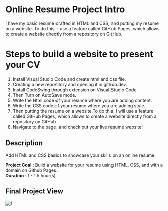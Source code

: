 # Online Resume Project Intro
I have my basic resume crafted in HTML and CSS, and putting my resume on a website. To do this, I use a feature called GitHub Pages, which allows to create a website directly from a repository on GitHub.

# Steps to build a website to present your CV
1. Install Visual Studio Code and create html and css file. </br>
2. Creating a new repository and opening it in github.dev. </br>
3. Install CodeSwing through extension on Visual Studio Code. </br>
4. Then Turn on AutoSave mode. </br>
4. Write the Html code of your resume where you are adding content. </br>
5. Write the CSS code of your resume where you are adding style. </br>
6. Then putting the resume on a website.To do this, I will use a feature called GitHub Pages, which allows to create a website directly from a repository on GitHub. </br>
7. Navigate to the page, and check out your live resume website! </br>

## Description
Add HTML and CSS basics to showcase your skills on an online resume.

**Project Goal** : Build a website for your resume using HTML, CSS, and with a domain on Github Pages. </br>
**Duration** : 1 - 1.5 hour(s) </br>

## Final Project View

![1](https://github.com/user-attachments/assets/1ccee66b-8b00-4b47-b98c-764c2eac260f)


